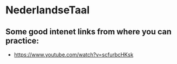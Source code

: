 # NederlandseTaal
## Some good intenet links from where you can practice: 

- https://www.youtube.com/watch?v=scfurbcHKsk